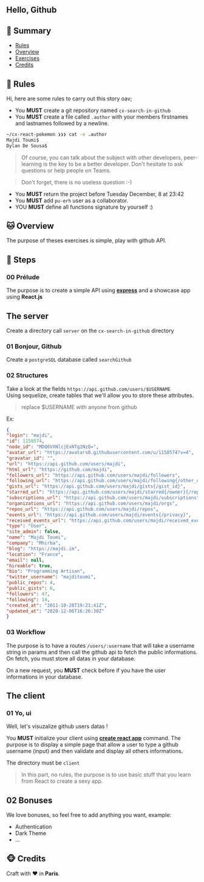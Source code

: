 ## Hello, Github

## <a name='TOC'>🐼 Summary</a>

- [Rules](#rules)
- [Overview](#overview)
- [Exercises](#exercises)
- [Credits](#credits)

## <a name='overview'>🦊 Rules</a>

Hi, here are some rules to carry out this story oav;

- You **MUST** create a git repository named `cx-search-in-github`
- You **MUST** create a file called `.author` with your members firstnames and lastnames followed by a newline.

```sh
~/cx-react-pokemon ❯❯❯ cat -e .author
Majdi Toumi$
Dylan De Sousa$
```

> Of course, you can talk about the subject with other developers, peer-learning is
> the key to be a better developer. Don't hesitate to ask questions or help people on Teams.

> Don't forget, there is no useless question :-)

- You **MUST** return the project before Tuesday December, 8 at 23:42
- You **MUST** add `pu-erh` user as a collaborator.
- YOU **MUST** define all functions signature by yourself :)

## <a name='overview'>🐱 Overview</a>

The purpose of theses exercises is simple, play with github API.

## <a name='steps'>🐨 Steps</a>

### 00 Prélude

The purpose is to create a simple API using [**express**](https://expressjs.com/fr/) and a showcase app using **React.js**

## The server

Create a directory call `server` on the `cx-search-in-github` directory

### 01 Bonjour, Github

Create a `postgreSQL` database called `searchGithub`

### 02 Structures

Take a look at the fields `https://api.github.com/users/$USERNAME`<br />
Using sequelize, create tables that we'll allow you to store these attributes.

> replace $USERNAME with anyone from github

Ex:
```json
{
"login": "majdi",
"id": 1158574,
"node_id": "MDQ6VXNlcjExNTg1NzQ=",
"avatar_url": "https://avatars0.githubusercontent.com/u/1158574?v=4",
"gravatar_id": "",
"url": "https://api.github.com/users/majdi",
"html_url": "https://github.com/majdi",
"followers_url": "https://api.github.com/users/majdi/followers",
"following_url": "https://api.github.com/users/majdi/following{/other_user}",
"gists_url": "https://api.github.com/users/majdi/gists{/gist_id}",
"starred_url": "https://api.github.com/users/majdi/starred{/owner}{/repo}",
"subscriptions_url": "https://api.github.com/users/majdi/subscriptions",
"organizations_url": "https://api.github.com/users/majdi/orgs",
"repos_url": "https://api.github.com/users/majdi/repos",
"events_url": "https://api.github.com/users/majdi/events{/privacy}",
"received_events_url": "https://api.github.com/users/majdi/received_events",
"type": "User",
"site_admin": false,
"name": "Majdi Toumi",
"company": "Mhirba",
"blog": "https://majdi.im",
"location": "France",
"email": null,
"hireable": true,
"bio": "Programming Artisan",
"twitter_username": "majditoumi",
"public_repos": 4,
"public_gists": 6,
"followers": 47,
"following": 14,
"created_at": "2011-10-28T19:21:41Z",
"updated_at": "2020-12-06T16:26:30Z"
}
```

### 03 Workflow

The purpose is to have a routes `/users/:username` that will take a username string in params and then call the github api to fetch the public informations.
On fetch, you must store all datas in your database.

On a new request, you **MUST** check before if you have the user informations in your database.

## The client

### 01 Yo, ui

Well, let's visuzalize github users datas !<br />

You **MUST** initialize your client using [**create react app**](https://fr.reactjs.org/docs/create-a-new-react-app.html#create-react-app) command.
The purpose is to display a simple page that allow a user to type a github username (input) and then validate and display all others informations.

The directory must be `client`

> In this part, no rules, the purpose is to use basic stuff that you learn from React to create a sexy app.

## 02 Bonuses

We love bonuses, so feel free to add anything you want, example:
- Authentication
- Dark Theme
- ...

## <a name='credits'>🐵 Credits</a>

Craft with :heart: in **Paris**.
